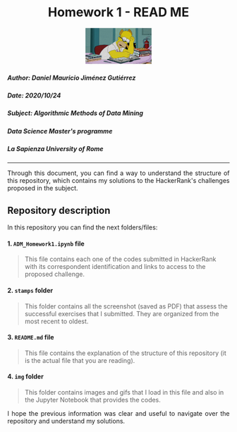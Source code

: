 <h1><center>Homework 1 - READ ME</center></h1> 
<center><img src="img/homer_reading.gif" alt="Drawing" style="width: 150px;"/></center>

##### **Author:** Daniel Mauricio Jiménez Gutiérrez
##### **Date:** 2020/10/24
##### **Subject:** Algorithmic Methods of Data Mining
##### **Data Science Master's programme**
##### **La Sapienza University of Rome**
_____

<div style="text-align: justify "> Through this document, you can find a way to understand the structure of this repository, which contains my solutions to the HackerRank's challenges proposed in the subject.
 </div>

## Repository description

In this repository you can find the next folders/files:

#### 1. `ADM_Homework1.ipynb` file

> This file contains each one of the codes submitted in HackerRank with its correspondent identification and links to access to the proposed challenge.

#### 2. `stamps` folder
> This folder contains all the screenshot (saved as PDF) that assess the successful exercises that I submitted. They are organized from the most recent to oldest.

#### 3. `README.md` file
> This file contains the explanation of the structure of this repository (it is the actual file that you are reading).

#### 4. `img` folder
> This folder contains images and gifs that I load in this file and also in the Jupyter Notebook that provides the codes.

<div style="text-align: justify ">I hope the previous information was clear and useful to navigate over the repository and understand my solutions. </div>
